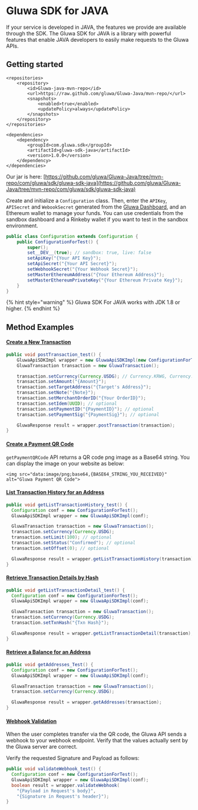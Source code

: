 # Gluwa SDK for JAVA

If your service is developed in JAVA, the features we provide are available through the SDK. The Gluwa SDK for JAVA is a library with powerful features that enable JAVA developers to easily make requests to the Gluwa APIs.

## Getting started

```markup
<repositories>
    <repository>
        <id>Gluwa-java-mvn-repo</id>
        <url>https://raw.github.com/gluwa/Gluwa-Java/mvn-repo/</url>
        <snapshots>
            <enabled>true</enabled>
            <updatePolicy>always</updatePolicy>
        </snapshots>
    </repository>
</repositories>

<dependencies>
    <dependency>
        <groupId>com.gluwa.sdk</groupId>
        <artifactId>gluwa-sdk-java</artifactId>
        <version>1.0.0</version>
    </dependency>
</dependencies>
```

Our jar is here: [https://github.com/gluwa/Gluwa-Java/tree/mvn-repo/com/gluwa/sdk/gluwa-sdk-java](https://github.com/gluwa/Gluwa-Java/tree/mvn-repo/com/gluwa/sdk/gluwa-sdk-java)

Create and initialize a `Configuration` class. Then, enter the `APIKey`, `APISecret` and `WebookSecret` generated from the [Gluwa Dashboard](https://dashboard.gluwa.com), and an Ethereum wallet to manage your funds. You can use credentials from the sandbox dashboard and a Rinkeby wallet if you want to test in the sandbox environment.

```java
public class Configuration extends Configuration {
	public ConfigurationForTest() {
		super();
		set__DEV__(true); // sandbox: true, live: false
		setApiKey("{Your API Key}");
		setApiSecret("{Your API Secret}");
		setWebhookSecret("{Your Webhook Secret}");
		setMasterEthereumAddress("{Your Ethereum Address}");
		setMasterEthereumPrivateKey("{Your Ethereum Private Key}");
	}
}
```

{% hint style="warning" %}
Gluwa SDK For JAVA works with JDK 1.8 or higher.
{% endhint %}

## Method Examples <a id="method-examples"></a>

#### ​[Create a New Transaction](https://app.gitbook.com/@gluwa/s/gluwa-documentation/~/drafts/-MEwcvFqT7xZLjp3bwpG/api/api#create-a-new-transaction)​ <a id="create-a-new-transaction"></a>

```java
public void postTransaction_test() {
	GluwaApiSDKImpl wrapper = new GluwaApiSDKImpl(new ConfigurationForTest());
	GluwaTransaction transaction = new GluwaTransaction();

	transaction.setCurrency(Currency.USDG); // Currency.KRWG, Currency.NGNG
	transaction.setAmount("{Amount}");
	transaction.setTargetAddress("{Target's Address}");
	transaction.setNote("{Note}");
	transaction.setMerchantOrderID("{Your OrderID}");
	transaction.setIdem(UUID); // optional
	transaction.setPaymentID("{PaymentID}"); // optional
	transaction.setPaymentSig("{PaymentSig}"); // optional		

	GluwaResponse result = wrapper.postTransaction(transaction);
}
```

#### ​[Create a Payment QR Code](https://app.gitbook.com/@gluwa/s/gluwa-documentation/~/drafts/-MEwcvFqT7xZLjp3bwpG/api/api#create-a-payment-qr-code)​ <a id="create-a-payment-qr-code"></a>

`getPaymentQRCode` API returns a QR code png image as a Base64 string. You can display the image on your website as below:

```markup
<img src="data:image/png;base64,{BASE64_STRING_YOU_RECEIVED}" alt="Gluwa Payment QR Code">
```

#### ​[List Transaction History for an Address](https://app.gitbook.com/@gluwa/s/gluwa-documentation/~/drafts/-MEwcvFqT7xZLjp3bwpG/api/api#list-transaction-history-for-an-address)​ <a id="list-transaction-history-for-an-address"></a>

```java
public void getListTransactionHistory_test() {
  Configuration conf = new ConfigurationForTest();
  GluwaApiSDKImpl wrapper = new GluwaApiSDKImpl(conf);

  GluwaTransaction transaction = new GluwaTransaction();
  transaction.setCurrency(Currency.USDG);
  transaction.setLimit(100); // optional
  transaction.setStatus("Confirmed"); // optional
  transaction.setOffset(0); // optional

  GluwaResponse result = wrapper.getListTransactionHistory(transaction);
}
```

#### ​[Retrieve Transaction Details by Hash](https://app.gitbook.com/@gluwa/s/gluwa-documentation/~/drafts/-MEwcvFqT7xZLjp3bwpG/api/api#retrieve-transaction-details-by-hash)​ <a id="retrieve-transaction-details-by-hash"></a>

```java
public void getListTransactionDetail_test() {
  Configuration conf = new ConfigurationForTest();
  GluwaApiSDKImpl wrapper = new GluwaApiSDKImpl(conf);

  GluwaTransaction transaction = new GluwaTransaction();
  transaction.setCurrency(Currency.USDG);
  transaction.setTxnHash("{Txn Hash}");

  GluwaResponse result = wrapper.getListTransactionDetail(transaction);
}
```

#### ​[Retrieve a Balance for an Address](https://app.gitbook.com/@gluwa/s/gluwa-documentation/~/drafts/-MEwcvFqT7xZLjp3bwpG/api/api#retrieve-a-balance-for-an-address)​ <a id="retrieve-a-balance-for-an-address"></a>

```java
public void getAddresses_Test() {
  Configuration conf = new ConfigurationForTest();
  GluwaApiSDKImpl wrapper = new GluwaApiSDKImpl(conf);

  GluwaTransaction transaction = new GluwaTransaction();
  transaction.setCurrency(Currency.USDG);

  GluwaResponse result = wrapper.getAddresses(transaction);
}
```

#### ​[Webhook Validation](https://app.gitbook.com/@gluwa/s/gluwa-documentation/~/drafts/-MEwcvFqT7xZLjp3bwpG/development/webhooks#step-3-verify-your-wallet-address)​ <a id="webhook-validation"></a>

When the user completes transfer via the QR code, the Gluwa API sends a webhook to your webhook endpoint. Verify that the values ​​actually sent by the Gluwa server are correct.‌

Verify the requested Signature and Payload as follows:

```java
public void validateWebhook_test() {
  Configuration conf = new ConfigurationForTest();
  GluwaApiSDKImpl wrapper = new GluwaApiSDKImpl(conf);
  boolean result = wrapper.validateWebhook(
    "{Payload in Request's body}",
    "{Signature in Request's header}");
}
```

